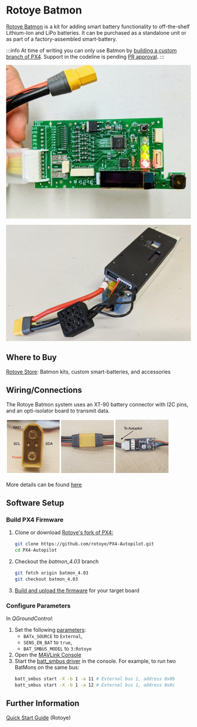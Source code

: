 # Rotoye Batmon

[Rotoye Batmon](https://rotoye.com/batmon/) is a kit for adding smart battery functionality to off-the-shelf Lithium-Ion and LiPo batteries.
It can be purchased as a standalone unit or as part of a factory-assembled smart-battery.

:::info
At time of writing you can only use Batmon by [building a custom branch of PX4](#build-px4-firmware).
Support in the codeline is pending [PR approval](https://github.com/PX4/PX4-Autopilot/pull/16723).
:::

![Rotoye Batmon Board](../../assets/hardware/smart_batteries/rotoye_batmon/smart-battery-rotoye.jpg)

![Pre-assembled Rotoye smart battery](../../assets/hardware/smart_batteries/rotoye_batmon/smart-battery-rotoye-pack.jpg)

## Where to Buy

[Rotoye Store](https://rotoye.com/batmon/): Batmon kits, custom smart-batteries, and accessories

## Wiring/Connections

The Rotoye Batmon system uses an XT-90 battery connector with I2C pins, and an opti-isolator board to transmit data.

![Board connections](../../assets/hardware/smart_batteries/rotoye_batmon/smart-battery-rotoye-connection.png)

More details can be found [here](https://github.com/rotoye/batmon_reader)

## Software Setup

### Build PX4 Firmware

1. Clone or download [Rotoye's fork of PX4:](https://github.com/rotoye/PX4-Autopilot/tree/batmon_4.03)
   ```sh
   git clone https://github.com/rotoye/PX4-Autopilot.git
   cd PX4-Autopilot
   ```
2. Checkout the _batmon_4.03_ branch
   ```sh
   git fetch origin batmon_4.03
   git checkout batmon_4.03
   ```
3. [Build and upload the firmware](../dev_setup/building_px4.md) for your target board

### Configure Parameters

In _QGroundControl_:

1. Set the following [parameters](../advanced_config/parameters.md):
   - `BATx_SOURCE` to `External`,
   - `SENS_EN_BAT` to `true`,
   - `BAT_SMBUS_MODEL` to `3:Rotoye`
2. Open the [MAVLink Console](https://docs.qgroundcontrol.com/master/en/qgc-user-guide/analyze_view/mavlink_console.html)
3. Start the [batt_smbus driver](../modules/modules_driver.md) in the console.
   For example, to run two BatMons on the same bus:
   ```sh
   batt_smbus start -X -b 1 -a 11 # External bus 1, address 0x0b  
   batt_smbus start -X -b 1 -a 12 # External bus 1, address 0x0c
   ```

## Further Information

[Quick Start Guide](https://rotoye.com/batmon-tutorial/) (Rotoye)
